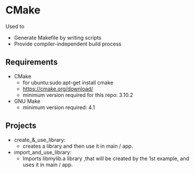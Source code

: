 # CMake
Used to
- Generate Makefile by writing scripts
- Provide compiler-independent build process

## Requirements
- CMake
    - for ubuntu:sudo apt-get install cmake
    - https://cmake.org/download/
    - minimum version required for this repo: 3.10.2
- GNU Make
    - minimum version required: 4.1

## Projects
- create_&_use_library:
    - creates a library and then use it in main / app.
- import_and_use_library:
    - Imports libmylib.a library ,that will be created by the 1st example, and uses it in main / app.

    






